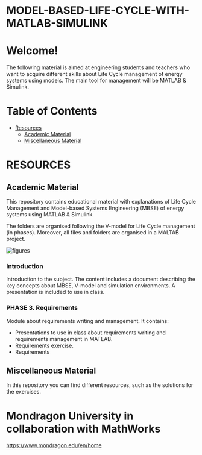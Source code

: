 # MODEL-BASED-LIFE-CYCLE-WITH-MATLAB-SIMULINK
# **Welcome!**

The following material is aimed at engineering students and teachers who want to acquire
different skills about Life Cycle management of energy systems using models. The main tool for
management will be MATLAB & Simulink.


# **Table of Contents**

- [Resources](#resources)
  - [Academic Material](#academic-material)
  - [Miscellaneous Material](#miscellaneous-material)


# **RESOURCES**

## **Academic Material**

This repository contains educational material with explanations of Life Cycle Management and Model-based Systems Engineering (MBSE)
of energy systems using MATLAB & Simulink.

The folders are organised following the V-model for Life Cycle management (in phases). Moreover, all files and folders are organised in a MALTAB project.

![figures](https://github.com/MU-MATHWORKS/MODEL-BASED-LIFE-CYCLE-WITH-MATLAB-SIMULINK/assets/109138609/6f1f1897-a605-4e12-be16-4723e0da5cb5)

### **Introduction**
Introduction to the subject. The content includes a document describing the key concepts about MBSE, V-model and simulation environments. A presentation is included to use in class.

### **PHASE 3. Requirements**
Module about requirements writing and management. It contains:
- Presentations to use in class about requirements writing and requirements management in MATLAB.
- Requirements exercise.
- Requirements 

## **Miscellaneous Material**

In this repository you can find different resources, such as the solutions for the exercises.

# **Mondragon University in collaboration with MathWorks**
https://www.mondragon.edu/en/home
